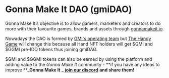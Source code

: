 # Gonna Make It DAO (gmiDAO)

Gonna Make It’s objective is to allow gamers, marketers and creators to do more with their favourite games, brands and assets through [gonnamakeit.io](https://gonnamakeit.io).

Nowadays the DAO is formed by [GMI's operating team](https://gonnamakeit.io/about) but [The Handy Game](https://gonnamakeit.gitbook.io/gonna-make-it/handy-game/overview) will change this because all Hand NFT holders will get $GMI and $GGMI pre-IDO tokens thus joining gmiDAO. &#x20;

$GMI and $GGMI tokens can also be earned by using the platform and adding value to the _Gonna Make It_ community - **if you have any ideas to improve **_**Gonna Make It** _ [**join our discord**](https://discord.gg/rAnhpNqQmq) **and share them!**
